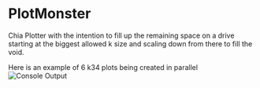 # PlotMonster
Chia Plotter with the intention to fill up the remaining space on a drive starting at the biggest allowed k size and scaling down from there to fill the void.

Here is an example of 6 k34 plots being created in parallel
![Console Output](https://user-images.githubusercontent.com/57921962/117510001-4042c580-af59-11eb-94f3-d69b1189aa14.png)
